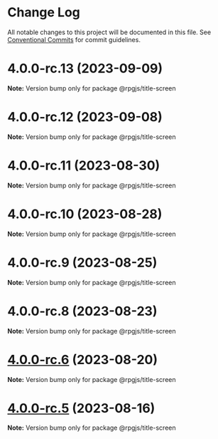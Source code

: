 # Change Log

All notable changes to this project will be documented in this file.
See [Conventional Commits](https://conventionalcommits.org) for commit guidelines.

# 4.0.0-rc.13 (2023-09-09)

**Note:** Version bump only for package @rpgjs/title-screen





# 4.0.0-rc.12 (2023-09-08)

**Note:** Version bump only for package @rpgjs/title-screen





# 4.0.0-rc.11 (2023-08-30)

**Note:** Version bump only for package @rpgjs/title-screen





# 4.0.0-rc.10 (2023-08-28)

**Note:** Version bump only for package @rpgjs/title-screen





# 4.0.0-rc.9 (2023-08-25)

**Note:** Version bump only for package @rpgjs/title-screen





# 4.0.0-rc.8 (2023-08-23)

**Note:** Version bump only for package @rpgjs/title-screen





# [4.0.0-rc.6](https://github.com/RSamaium/RPG-JS/compare/v4.0.0-rc.5...v4.0.0-rc.6) (2023-08-20)

**Note:** Version bump only for package @rpgjs/title-screen





# [4.0.0-rc.5](https://github.com/RSamaium/RPG-JS/compare/v4.0.0-rc.4...v4.0.0-rc.5) (2023-08-16)

**Note:** Version bump only for package @rpgjs/title-screen
